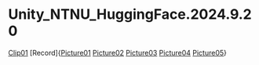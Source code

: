# Unity_NTNU_HuggingFace.2024.9.20
[Clip01](https://drive.google.com/file/d/1Mj7OlH25ouir-oxrBgnbDk59305tEgvS/view?usp=drive_link)
[Record]{[Picture01](https://drive.google.com/file/d/1or-mwGh2B2f9JuqLTVgMHMxgHJxEqVfr/view?usp=drive_link)
[Picture02](https://drive.google.com/file/d/1x4HsgUTLMtFnWp82PUgHFmBQDC7_bYWU/view?usp=drive_link)
[Picture03](https://drive.google.com/file/d/1us1eUwptcZbni848h8tEjtAbCXs7J94l/view?usp=drive_link)
[Picture04](https://drive.google.com/file/d/1vOrm1ke-cl0B6W4JCjgI25xPyubiAsdE/view?usp=drive_link)
[Picture05](https://drive.google.com/file/d/18wva_dmFKciLWaO2k01LOlDE7wje0vlx/view?usp=drive_link)}
